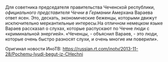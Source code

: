 Для советника председателя правительства Чеченской республики, *официального представителя Чечни в Германии* Амерхана Вараева ответ ясен. Это, дескать, экономические беженцы, которыми движут исключительно меркантильные интересы.На отличном немецком языке Вараев рассказал о слухах, которые распускают по Чечне люди с «криминальной энергией». «Чеченцы, - объяснил Вараев, - это люди, которые очень быстро разносят слухи, и очень многие им поверили».

Оригинал новости ИноТВ:
https://russian.rt.com/inotv/2013-11-28/Pochemu-lyudi-begut-iz-CHechni
